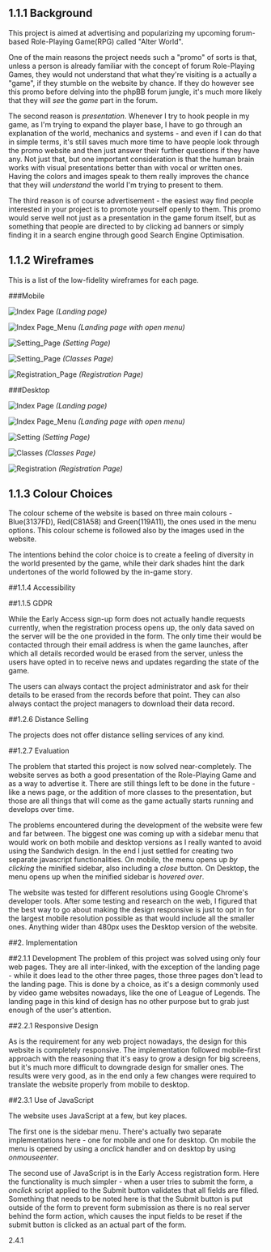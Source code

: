 ## 1.1.1 Background


This project is aimed at advertising and
popularizing my upcoming forum-based
Role-Playing Game(RPG) called "Alter World".

One of the main reasons the project needs 
such a "promo" of sorts is that, unless a
person is already familiar with the concept of forum
Role-Playing Games, they would not understand
that what they're visiting is a actually a
"game", if they stumble on the website by chance. If
they do however see this promo before delving into
the phpBB forum jungle, it's much more likely that
they will _see_ the *game* part in the forum.

The second reason is _presentation_. Whenever I try
to hook people in my game, as I'm trying to expand the
player base, I have to go through an explanation
of the world, mechanics and systems - and even if I
can do that in simple terms, it's still saves much
more time to have people look through the promo
website and then just answer their further questions
if they have any. Not just that, but one important
consideration is that the human brain works with
visual presentations better than with vocal or
written ones. Having the colors and images speak to
them really improves the chance that they will
_understand_ the world I'm trying to present to them.

The third reason is of course advertisement - the
easiest way find people interested in your project
is to promote yourself openly to them. This promo
would serve well not just as a presentation in the
game forum itself, but as something that people are
directed to by clicking ad banners or simply finding
it in a search engine through good Search Engine
Optimisation.


## 1.1.2 Wireframes

This is a list of the low-fidelity wireframes
for each page.

###Mobile

![Index Page](./wireframes/mobile/frames_page-0001.jpg)
_(Landing page)_

![Index Page_Menu](./wireframes/mobile/frames_page-0002.jpg)
_(Landing page with open menu)_

![Setting_Page](./wireframes/mobile/frames_page-0003.jpg)
_(Setting Page)_

![Setting_Page](./wireframes/mobile/frames_page-0004.jpg)
_(Classes Page)_

![Registration_Page](./wireframes/mobile/frames_page-0005.jpg)
_(Registration Page)_


###Desktop

![Index Page](./wireframes/desktop/frames_desktop_page-0001.jpg)
_(Landing page)_


![Index Page_Menu](./wireframes/desktop/frames_desktop_page-0002.jpg)
_(Landing page with open menu)_

![Setting](./wireframes/desktop/frames_desktop_page-0003.jpg)
_(Setting Page)_

![Classes](./wireframes/desktop/frames_desktop_page-0004.jpg)
_(Classes Page)_

![Registration](./wireframes/desktop/frames_desktop_page-0005.jpg)
_(Registration Page)_


## 1.1.3 Colour Choices

The colour scheme of the website is based on three
main colours - Blue(3137FD), Red(C81A58) and 
Green(119A11), the ones used in the menu options.
This colour scheme is followed also by the images
used in the website.

The intentions behind the color choice is to create
a feeling of diversity in the world presented by the
game, while their dark shades hint the dark
undertones of the world followed by the in-game
story.

##1.1.4 Accessibility

##1.1.5 GDPR

While the Early Access sign-up form does not
actually handle requests currently, when the
registration process opens up, the only data
saved on the server will be the one provided in the
form. The only time their would be contacted
through their email address is when the game
launches, after which all details recorded would be
erased from the server, unless the users have
opted in to receive news and updates regarding
the state of the game.

The users can always contact the project
administrator and ask for their details to be
erased from the records before that point. They can
also always contact the project managers to
download their data record.

##1.2.6 Distance Selling

The projects does not offer distance selling
services of any kind.

##1.2.7 Evaluation

The problem that started this project is
now solved near-completely. The website serves
as both a good presentation of the Role-Playing
Game and as a way to advertise it. There are still
things left to be done in the future - like a news
page, or the addition of more classes to the
presentation, but those are all things that will
come as the game actually starts running and
develops over time.

The problems encountered during the development of
the website were few and far between. The biggest
one was coming up with a sidebar menu that would
work on both mobile and desktop versions as I
really wanted to avoid using the Sandwich design.
In the end I just settled for creating two separate
javascript functionalities. On mobile, the menu
opens up _by clicking_ the minified sidebar,
also including a _close_ button. On Desktop, the
menu opens up when the minified sidebar is _hovered
over_. 

The website was tested for different resolutions
using Google Chrome's developer tools. After some
testing and research on the web, I figured that
the best way to go about making the design
responsive is just to opt in for the largest
mobile resolution possible as that would include
all the smaller ones. Anything wider than 480px uses
the Desktop version of the website.

##2. Implementation

##2.1.1 Development
The problem of this project was solved using only
four web pages. They are all inter-linked, with the
exception of the landing page - while it does lead
to the other three pages, those three pages don't
lead to the landing page. This is done by a choice,
as it's a design commonly used by video game
websites nowadays, like the one of League of
Legends. The landing page in this kind of design
has no other purpose but to grab just enough of the
user's attention. 

##2.2.1 Responsive Design

As is the requirement for any web project nowadays,
the design for this website is completely
responsive. The implementation followed
mobile-first approach with the reasoning that
it's easy to grow a design for big screens, but
it's much more difficult to downgrade design for
smaller ones. The results were very good, as in the
end only a few changes were required to translate
the website properly from mobile to desktop.

##2.3.1 Use of JavaScript

The website uses JavaScript at a few, but key
places.

The first one is the sidebar menu. There's
actually two separate implementations here - one
for mobile and one for desktop. On mobile the menu
is opened by using a _onclick_ handler and on
desktop by using _onmouseenter_.

The second use of JavaScript is in the Early Access
registration form. Here the functionality is much
simpler - when a user tries to submit the form, a
_onclick_ script applied to the Submit button
validates that all fields are filled. Something
that needs to be noted here is that the Submit
button is put outside of the form to prevent
form submission as there is no real server behind
the form action, which causes the input fields
to be reset if the submit button is clicked as an
actual part of the form.

2.4.1

